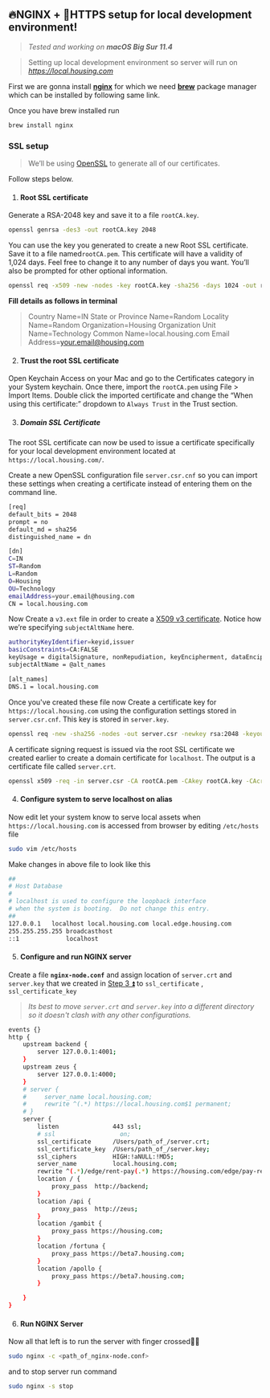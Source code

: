 ## 🔥NGINX + 🔐HTTPS setup for local development environment!
> *Tested and working on **macOS Big Sur 11.4***

> Setting up local development environment so server will run on *https://local.housing.com*


First we are gonna install [**nginx**](https://www.nginx.com/) for which we need [**brew**](https://brew.sh/) package manager which can be installed by following same link. 

Once you have brew installed run
```bash 
brew install nginx
```

### SSL setup
>We’ll be using [OpenSSL](https://www.openssl.org/) to generate all of our certificates.

Follow  steps below.

1. ####  Root SSL certificate
Generate a RSA-2048 key and save it to a file `rootCA.key`.
```bash
openssl genrsa -des3 -out rootCA.key 2048
```

You can use the key you generated to create a new Root SSL certificate. Save it to a file named`rootCA.pem`. This certificate will have a validity of 1,024 days. Feel free to change it to any number of days you want. You’ll also be prompted for other optional information.
```bash
openssl req -x509 -new -nodes -key rootCA.key -sha256 -days 1024 -out rootCA.pem
```
**Fill details as follows in terminal**
>Country Name=IN
State or Province Name=Random
Locality Name=Random
Organization=Housing
Organization Unit Name=Technology
Common Name=local.housing.com
Email Address=your.email@housing.com

2. ####  Trust the root SSL certificate

Open Keychain Access on your Mac and go to the Certificates category in your System keychain. Once there, import the `rootCA.pem` using File > Import Items. Double click the imported certificate and change the “When using this certificate:” dropdown to `Always Trust` in the Trust section.

3. ##### Domain SSL Certificate
The root SSL certificate can now be used to issue a certificate specifically for your local development environment located at `https://local.housing.com/`.

Create a new OpenSSL configuration file `server.csr.cnf` so you can import these settings when creating a certificate instead of entering them on the command line.

```bash
[req]
default_bits = 2048
prompt = no
default_md = sha256
distinguished_name = dn

[dn]
C=IN
ST=Random
L=Random
O=Housing
OU=Technology
emailAddress=your.email@housing.com
CN = local.housing.com
```

Now Create a `v3.ext` file in order to create a [X509 v3 certificate](https://en.wikipedia.org/wiki/X.509). Notice how we’re specifying `subjectAltName` here.

```bash
authorityKeyIdentifier=keyid,issuer
basicConstraints=CA:FALSE
keyUsage = digitalSignature, nonRepudiation, keyEncipherment, dataEncipherment
subjectAltName = @alt_names

[alt_names]
DNS.1 = local.housing.com
```

Once you've created these file now Create a certificate key for `https://local.housing.com` using the configuration settings stored in `server.csr.cnf`. This key is stored in `server.key`.
```bash
openssl req -new -sha256 -nodes -out server.csr -newkey rsa:2048 -keyout server.key -config <path_of server.csr.cnf>
```

A certificate signing request is issued via the root SSL certificate we created earlier to create a domain certificate for `localhost`. The output is a certificate file called `server.crt`.
```bash
openssl x509 -req -in server.csr -CA rootCA.pem -CAkey rootCA.key -CAcreateserial -out server.crt -days 500 -sha256 -extfile < path_of v3.ext>
```

4. #### Configure system to serve localhost on alias

Now edit let your system know to serve local assets when `https://local.housing.com` is accessed from browser by editing `/etc/hosts` file
```bash
sudo vim /etc/hosts
```
Make changes in above file to look like this
```bash
##
# Host Database
#
# localhost is used to configure the loopback interface
# when the system is booting.  Do not change this entry.
##
127.0.0.1	localhost local.housing.com local.edge.housing.com
255.255.255.255	broadcasthost
::1             localhost
```

5. #### Configure and run NGINX server

Create a file **`nginx-node.conf`** and  assign location of `server.crt` and  `server.key`  that we created in [Step 3 ⏫](#domain-ssl-certificate) to `ssl_certificate` ,    `ssl_certificate_key`

> *Its best to move `server.crt` and  `server.key` into a different directory so it doesn't clash with any other configurations.*
```bash
events {}
http {
    upstream backend {
        server 127.0.0.1:4001;
    }
    upstream zeus {
        server 127.0.0.1:4000;
    }
    # server {
    #     server_name local.housing.com;
    #     rewrite ^(.*) https://local.housing.com$1 permanent;
    # }
    server {
        listen               443 ssl;
        # ssl                  on;
        ssl_certificate      /Users/path_of_/server.crt;
        ssl_certificate_key  /Users/path_of_/server.key;
        ssl_ciphers          HIGH:!aNULL:!MD5;
        server_name          local.housing.com;
        rewrite ^(.*)/edge/rent-pay(.*) https://housing.com/edge/pay-rent$2 permanent;
        location / {
            proxy_pass  http://backend;
        }
        location /api {
            proxy_pass  http://zeus;
        }
        location /gambit {
            proxy_pass https://housing.com;
        }
        location /fortuna {
            proxy_pass https://beta7.housing.com;
        }
        location /apollo {
            proxy_pass https://beta7.housing.com;
        }

    }
}
```

 6. #### Run NGINX Server
Now all that left is to run the server with finger crossed🤞🏻
```bash
sudo nginx -c <path_of_nginx-node.conf>
```

and to stop server run command

```bash
sudo nginx -s stop
```
